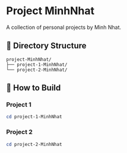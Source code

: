 # Project MinhNhat

A collection of personal projects by Minh Nhat.

## 📂 Directory Structure

```
project-MinhNhat/
├── project-1-MinhNhat/
└── project-2-MinhNhat/
```

## 🔧 How to Build

### Project 1

```powershell
cd project-1-MinhNhat
```

### Project 2

```powershell
cd project-2-MinhNhat
```
